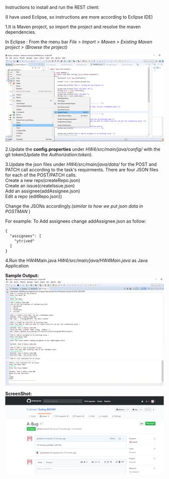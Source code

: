 
Instructions to install and run the REST client:

(I have used Eclipse, so instructions are more according to Eclipse IDE)

1.It is Maven project, so import the project and resolve the maven dependencies. 

In Eclipse :
From the menu bar *File > Import > Maven > Existing Maven project > (Browse the project)*

![alt text](https://github.com/Yashad/REST-Client/blob/master/UpdateMaven.png)

2.Update the **config.properties** under *HW4/src/main/java/config/* with the git token(Update the *Authorization:token*).

3.Update the json files under *HW4/src/main/java/data/* for the POST and PATCH call according to the task's requirments.
There are four JSON files for each of the POST/PATCH calls.<br/>
Create a new reps(createRepo.json)<br/>
Create an issue(createIssue.json)<br/>
Add an assignee(addAssignee.json)<br/>
Edit a repo (editRepo.json))

Change the JSONs accordingly.(*similar to how we put json data in POSTMAN* )

For example:
To Add assignees change addAssignee.json as follow:
```
{
  "assignees": [
    "ytrived"
  ]
}
```
 
4.Run the HW4Main.java *HW4/src/main/java/HW4Main.java* as Java Application 


**Sample Output:**
![alt text](https://github.com/Yashad/REST-Client/blob/master/output1.png)
![alt text](https://github.com/Yashad/REST-Client/blob/master/output2.png)


**ScreenShot:**
![alt text](https://github.com/Yashad/REST-Client/blob/master/ScreenShot.png)


